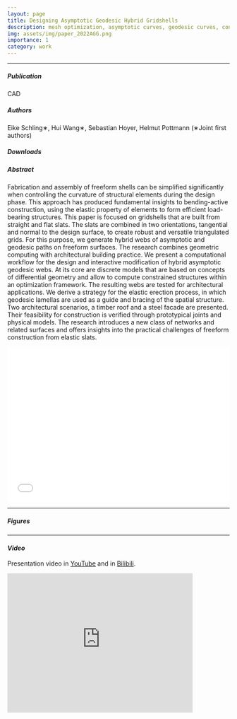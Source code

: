 ```yaml
---
layout: page
title: Designing Asymptotic Geodesic Hybrid Gridshells
description: mesh optimization, asymptotic curves, geodesic curves, construction-aware design, elastic gridshells
img: assets/img/paper_2022AGG.png
importance: 1
category: work
---
```


------
##### <i class='fas fa-folder-open'>**Publication**</i><br/>
CAD

##### <i class='fas fa-laugh-beam'>**Authors**</i><br/>
Eike Schling∗, Hui Wang∗, Sebastian Hoyer, Helmut Pottmann 
(∗Joint first authors)

##### <i class='fas fa-download'>**Downloads**</i>

<!-- [paper](https://www.geometrie.tuwien.ac.at/geom/ig/publications/geodesic/geodesic.pdf) -->

<!-- <iframe src="https://www.geometrie.tuwien.ac.at/geom/ig/publications/geodesic/geodesic.pdf#toolbar=0" 
width="100%" height=400 frameborder="0" style="border: none;">
</iframe> -->

##### <i class='fas fa-align-justify'>**Abstract**</i>
Fabrication and assembly of freeform shells can be simplified significantly when controlling the curvature of structural elements during the design phase. This approach has produced fundamental insights to bending-active construction, using the elastic property of elements to form efficient load-bearing structures. This paper is focused on gridshells that are built from straight and flat slats. The slats are combined in two orientations, tangential and normal to the design surface, to create robust and versatile triangulated grids. For this purpose, we generate hybrid webs of asymptotic and geodesic paths on freeform surfaces. The research combines geometric computing with architectural building practice. We present a computational workflow for the design and interactive modification of hybrid asymptotic geodesic webs. At its core are discrete models that are based on concepts of differential geometry and allow to compute constrained structures within an optimization framework. The resulting webs are tested for architectural applications. We derive a strategy for the elastic erection process, in which geodesic lamellas are used as a guide and bracing of the spatial structure. Two architectural scenarios, a timber roof and a steel facade are presented. Their feasibility for construction is verified through prototypical joints and physical models. The research introduces a new class of networks and related surfaces and offers insights into the practical challenges of freeform construction from elastic slats.


<iframe src="/assets/pdf/slides/2022-AG-Hui.pdf#toolbar=0" 
width="100%" height=350 frameborder="0" style="border: none;">
</iframe>

------

##### <i class='far fa-images'>**Figures**</i>


------

#### <i class='fab fa-youtube'>**Video**</i> 

Presentation video in [YouTube](https://www.youtube.com/watch?v=jyjE0wSNoHw) and in [Bilibili](https://www.bilibili.com/video/BV1Rf4y1Z7yK?spm_id_from=333.999.0.0&vd_source=3fcaaf2fe9f45c94842d7fa553d555be).


<!-- <p align="center">
<iframe width="560" height="315" src="https://www.youtube.com/watch?v=jyjE0wSNoHw" title="Designing Asymptotic Geodesic Hybrid Gridshells" frameborder="0" allow="accelerometer; autoplay; clipboard-write; encrypted-media; gyroscope; picture-in-picture" allowfullscreen></iframe>
</p> -->

<iframe width="420" height="315" src="https://www.youtube.com/watch?v=jyjE0wSNoHw" frameborder="0" allowfullscreen></iframe>